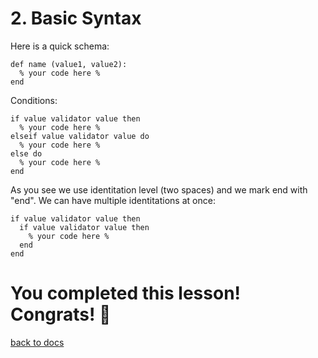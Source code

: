 # 2. Basic Syntax

Here is a quick schema:
```
def name (value1, value2):
  % your code here %
end
```
Conditions:
```
if value validator value then
  % your code here %
elseif value validator value do
  % your code here %
else do
  % your code here %
end
```
As you see we use identitation level (two spaces) and we mark end with "end".
We can have multiple identitations at once:
```
if value validator value then
  if value validator value then
    % your code here %
  end
end
```

# You completed this lesson! Congrats! 🎉
[back to docs](https://github.com/koo1140/BetterCode-Docs/blob/main/README.md)
